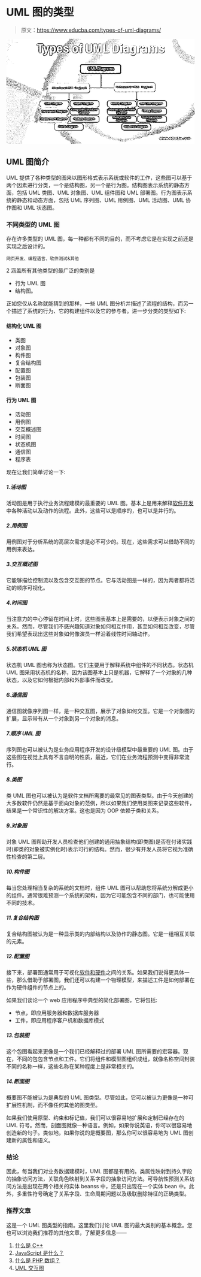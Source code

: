 # UML 图的类型

> 原文：<https://www.educba.com/types-of-uml-diagrams/>

![Types of UML Diagrams](img/8e33ef8b0ecdd88a7e87592db1dad2fd.png)



## UML 图简介

UML 提供了各种类型的图来以图形格式表示系统或软件的工作，这些图可以基于两个因素进行分类，一个是结构图，另一个是行为图。结构图表示系统的静态方面，包括 UML 类图、UML 对象图、UML 组件图和 UML 部署图。行为图表示系统的静态和动态方面，包括 UML 序列图、UML 用例图、UML 活动图、UML 协作图和 UML 状态图。

### 不同类型的 UML 图

存在许多类型的 UML 图，每一种都有不同的目的，而不考虑它是在实现之前还是实现之后设计的。

<small>网页开发、编程语言、软件测试&其他</small>

2 涵盖所有其他类型的最广泛的类别是

*   行为 UML 图
*   结构图。

正如您仅从名称就能猜到的那样，一些 UML 图分析并描述了流程的结构，而另一个描述了系统的行为、它的构建组件以及它的参与者。进一步分类的类型如下:

#### 结构化 UML 图

*   类图
*   对象图
*   构件图
*   复合结构图
*   配置图
*   包装图
*   断面图

#### 行为 UML 图

*   活动图
*   用例图
*   交互概述图
*   时间图
*   状态机图
*   通信图
*   程序表

现在让我们简单讨论一下:

##### 1.活动图

活动图是用于执行业务流程建模的最重要的 UML 图。基本上是用来解释[软件开发](https://www.educba.com/what-is-software-development/)中各种活动以及动作的流程。此外，这些可以是顺序的，也可以是并行的。

##### 2.用例图

用例图对于分析系统的高层次需求是必不可少的。现在，这些需求可以借助不同的用例来表达。

##### 3.交互概述图

它能够描绘控制流以及包含交互图的节点。它与活动图是一样的，因为两者都将活动的顺序可视化。

##### 4.时间图

当注意力的中心停留在时间上时，这些图表基本上是需要的，以便表示对象之间的关系。然而，尽管我们不感兴趣知道对象如何相互作用，甚至如何相互改变，尽管我们希望表现出这些对象如何像演员一样沿着线性时间轴动作。

##### 5.状态机 UML 图

状态机 UML 图也称为状态图。它们主要用于解释系统中组件的不同状态。状态机 UML 图采用状态机的名称，因为该图基本上只是机器，它解释了一个对象的几种状态，以及它如何根据内部和外部事件而改变。

##### 6.通信图

通信图就像序列图一样，是一种交互图，展示了对象如何交互。它是一个对象图的扩展，显示带有从一个对象到另一个对象的消息。

##### 7.顺序 UML 图

序列图也可以被认为是业务应用程序开发的设计级模型中最重要的 UML 图。由于这些图在视觉上具有不言自明的性质，最近，它们在业务流程预测中变得非常流行。

##### 8.类图

类 UML 图也可以被认为是软件文档所需要的最常见的图表类型。由于今天创建的大多数软件仍然是基于面向对象的范例，所以如果我们使用类图来记录这些软件，结果是一个常识性的解决方案。这也是因为 OOP 依赖于类和关系。

##### 9.对象图

对象 UML 图帮助开发人员检查他们创建的通用抽象结构(即类图)是否在付诸实践时(即类的对象被实例化时)表示可行的结构。然而，很少有开发人员将它视为准确性检查的第二层。

##### 10.构件图

每当您处理相当复杂的系统的文档时，组件 UML 图可以帮助您将系统分解成更小的组件。通常很难预测一个系统的架构，因为它可能包含不同的部门，也可能使用不同的技术。

##### 11.复合结构图

复合结构图被认为是一种显示类的内部结构以及协作的静态图。它是一组相互关联的元素。

##### 12.配置图

接下来，部署图通常用于可视化[软件和硬件](https://www.educba.com/hardware-vs-software/)之间的关系。如果我们说得更具体一些，那么借助于部署图，我们还可以构建一个物理模型，来描述工件是如何部署在作为硬件组件的节点上的。

如果我们谈论一个 web 应用程序中典型的简化部署图，它将包括:

*   节点，即应用服务器和数据库服务器
*   工件，即应用程序客户机和数据库模式

##### 13.包装图

这个包图看起来更像是一个我们已经解释过的部署 UML 图所需要的宏容器。现在，不同的包包含节点和工件。它们将组件和模型图组织成组，就像名称空间封装不同的名称一样，这些名称在某种程度上是非常相关的。

##### 14.断面图

概要图不能被认为是典型的 UML 图类型。尽管如此，它可以被认为更像是一种可扩展性机制，而不像任何其他的图类型。

如果我们使用原型、约束和标记值，我们可以很容易地扩展和定制已经存在的 UML 符号。然而，剖面图就像一种语言。例如，如果你说英语，你可以很容易地创造新的句子。类似地，如果你说的是概要图，那么你可以很容易地为 UML 图创建新的属性和语义。

### 结论

因此，每当我们对业务数据建模时，UML 图都是有用的。类属性映射到持久字段的抽象访问方法，关联角色映射到关系字段的抽象访问方法。可导航性预测关系访问方法是出现在两个相关的实体 beanss 中，还是只出现在一个实体 bean 中。此外，多重性符号确定了关系字段、生命周期问题以及级联删除特征的正确类型。

### 推荐文章

这是一个 UML 图类型的指南。这里我们讨论 UML 图的最大类别的基本概念。您也可以浏览我们推荐的其他文章，了解更多信息——

1.  [什么是 C++](https://www.educba.com/what-is-c-plus-plus/)
2.  [JavaScript 是什么？](https://www.educba.com/what-is-javascript/)
3.  [什么是 PHP 数组？](https://www.educba.com/what-is-php-array/)
4.  [UML 交互图](https://www.educba.com/uml-interaction-diagrams/)





